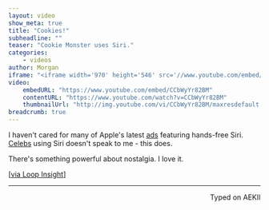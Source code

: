 ```yaml
---
layout: video
show_meta: true
title: "Cookies!"
subheadline: ""
teaser: "Cookie Monster uses Siri."
categories:
    - videos
author: Morgan
iframe: "<iframe width='970' height='546' src='//www.youtube.com/embed/CCbWyYr82BM' frameborder='0' allowfullscreen></iframe>"
video:
    embedURL: "https://www.youtube.com/embed/CCbWyYr82BM"
    contentURL: "https://www.youtube.com/watch?v=CCbWyYr82BM"
    thumbnailUrl: "http://img.youtube.com/vi/CCbWyYr82BM/maxresdefault.jpg"
breadcrumb: true
---
```


I haven't cared for many of Apple's latest [ads](https://www.youtube.com/watch?v=PkYT88LXr6o) featuring hands-free Siri. [Celebs](https://www.youtube.com/watch?v=oLcz6IfecaA) using Siri doesn't speak to me - this does.

There's something powerful about nostalgia. I love it.

[[via Loop Insight](http://www.loopinsight.com/2016/03/17/cookie-monster-stars-in-new-apple-ad/)]

 ---
<p align="right">Typed on AEKII</p>
